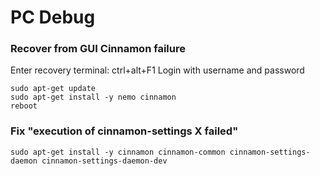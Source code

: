 # PC Debug

### Recover from GUI Cinnamon failure
Enter recovery terminal: ctrl+alt+F1
Login with username and password
```
sudo apt-get update
sudo apt-get install -y nemo cinnamon
reboot
```

### Fix "execution of cinnamon-settings X failed"
` sudo apt-get install -y cinnamon cinnamon-common cinnamon-settings-daemon cinnamon-settings-daemon-dev `
